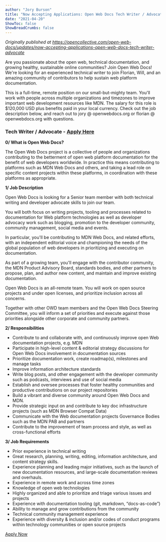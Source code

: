 ```yaml
---
author: "Jory Burson"
title: "Now Accepting Applications: Open Web Docs Tech Writer / Advocate"
date: "2021-04-20"
ShowToc: false
ShowBreadCrumbs: false
---
```


_Originally published at https://opencollective.com/open-web-docs/updates/now-accepting-applications-open-web-docs-tech-writer-advocate_

Are you passionate about the open web, technical documentation, and growing healthy, sustainable online communities? Join Open Web Docs! We're looking for an experienced technical writer to join Florian, Will, and an amazing community of contributors to help sustain web platform documentation. 

This is a full-time, remote position on our small-but-mighty team. You'll work with people across multiple organizations and timezones to improve important web development resources like MDN. The salary for this role is $120,000 USD plus benefits paid in your local currency. Check out the job description below, and reach out to jory @ openwebdocs.org or florian @ openwebdocs.org with questions. 

### Tech Writer / Advocate - [Apply Here](https://opencollective.com/redirect?url=https%3A%2F%2Fforms.gle%2FJc2nG1mKym8FXbsh6)

**0/ What is Open Web Docs?**

The Open Web Docs project is a collective of people and organizations contributing to the betterment of open web platform documentation for the benefit of web developers worldwide. In practice this means contributing to platforms such as MDN Web Docs and others, and taking a lead role on specific content projects within these platforms, in coordination with these platforms as appropriate. 

**1/ Job Description**

Open Web Docs is looking for a Senior team member with both technical writing and developer advocate skills to join our team. 

You will both focus on writing projects, tooling and processes related to documentation for Web platform technologies as well as developer advocacy work such as blogging, promotion to the developer community, community management, social media and events.

In particular, you'll be contributing to MDN Web Docs, and related efforts, with an independent editorial voice and championing the needs of the global population of web developers in prioritizing and executing on documentation. 

As part of a growing team, you'll engage with the contributor community, the MDN Product Advisory Board, standards bodies, and other partners to propose, plan, and author new content, and maintain and improve existing documentation.

Open Web Docs is an all-remote team. You will work on open source projects and under open licenses, and prioritize inclusion across all concerns.

Together with other OWD team members and the Open Web Docs Steering Committee, you will inform a set of priorities and execute against those priorities alongside other corporate and community partners.

**2/ Responsibilities**

* Contribute to and collaborate with, and continuously improve open Web documentation projects, e.g. MDN
* Participate in high-level content & editorial strategy discussions for Open Web Docs involvement in documentation sources
* Prioritize documentation work, create roadmap(s), milestones and manage tasks
* Improve information architecture standards
* Write blog posts, and other engagement with the developer community such as podcasts, interviews and use of social media
* Establish and oversee processes that foster healthy communities and productive contributions on our project repositories
* Build a vibrant and diverse community around Open Web Docs and MDN.
* Provide strategic input on and contribute to key doc infrastructure projects (such as MDN Browser Compat Data) 
* Communicate with the Web documentation projects Governance Bodies such as the MDN PAB and partners
* Contribute to the improvement of team process and style, as well as cross-functional efforts

**3/ Job Requirements**

* Prior experience in technical writing
* Great research, planning, writing, editing, information architecture, and content strategy skills.
* Experience planning and leading major initiatives, such as the launch of new documentation resources, and large-scale documentation reviews and overhauls.
* Experience in remote work and across time zones
* Knowledge of open web technologies
* Highly organized and able to prioritize and triage various issues and projects
* Experience with documentation tooling (git, markdown, “docs-as-code”)
* Ability to manage and grow contributions from the community
* Technical community management experience
* Experience with diversity & inclusion and/or codes of conduct programs within technology communities or open source projects

[Apply Now](https://opencollective.com/redirect?url=https%3A%2F%2Fforms.gle%2FJc2nG1mKym8FXbsh6)